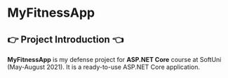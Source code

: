 # MyFitnessApp

## :point_right: Project Introduction :point_left:

**MyFitnessApp** is my defense project for **ASP.NET Core** course at SoftUni (May-August 2021). It is a ready-to-use ASP.NET Core application.
